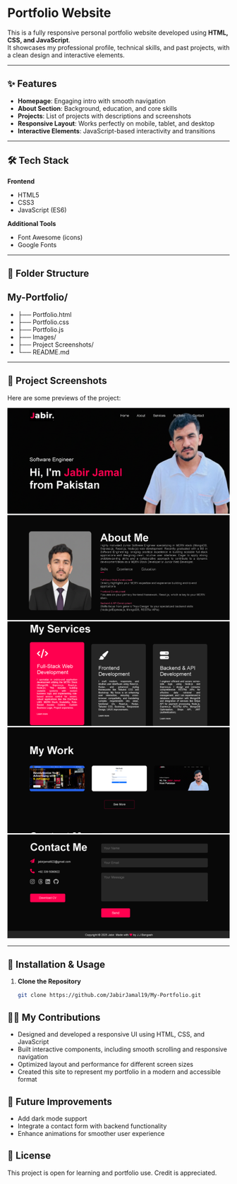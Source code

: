 # Portfolio Website

This is a fully responsive personal portfolio website developed using **HTML, CSS, and JavaScript**.  
It showcases my professional profile, technical skills, and past projects, with a clean design and interactive elements.

---

## ✨ Features
- **Homepage**: Engaging intro with smooth navigation  
- **About Section**: Background, education, and core skills  
- **Projects**: List of projects with descriptions and screenshots  
- **Responsive Layout**: Works perfectly on mobile, tablet, and desktop  
- **Interactive Elements**: JavaScript-based interactivity and transitions  

---

## 🛠️ Tech Stack
**Frontend**
- HTML5  
- CSS3  
- JavaScript (ES6)  

**Additional Tools**
- Font Awesome (icons)  
- Google Fonts  

---

## 📂 Folder Structure

## My-Portfolio/
- ├── Portfolio.html
- ├── Portfolio.css
- ├── Portfolio.js
- ├── Images/
- ├── Project Screenshots/
- └── README.md


---

## 📸 Project Screenshots  

Here are some previews of the project:  

![Screenshot 1](Project%20Screenshots/Screenshot%201.png)  
![Screenshot 2](Project%20Screenshots/Screenshot%202.png)  
![Screenshot 3](Project%20Screenshots/Screenshot%203.png)  
![Screenshot 4](Project%20Screenshots/Screenshot%204.png)  
![Screenshot 5](Project%20Screenshots/Screenshot%205.png)  



---

## 🚀 Installation & Usage
1. **Clone the Repository**  
   ```bash
   git clone https://github.com/JabirJamal19/My-Portfolio.git

## 👨‍💻 My Contributions
- Designed and developed a responsive UI using HTML, CSS, and JavaScript
- Built interactive components, including smooth scrolling and responsive navigation
- Optimized layout and performance for different screen sizes
- Created this site to represent my portfolio in a modern and accessible format

## 🔮 Future Improvements
- Add dark mode support
- Integrate a contact form with backend functionality
- Enhance animations for smoother user experience

## 📜 License
This project is open for learning and portfolio use. Credit is appreciated.
